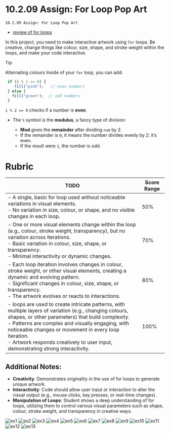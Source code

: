 # 10.2.09 Assign: For Loop Pop Art
```
10.2.09 Assign: For Loop Pop Art
```


- [review of for loops](https://thecodingtrain.com/tracks/code-programming-with-p5-js/code/4-loops/1-while-for)


In this project, you need to make interactive artwork using `for` loops. Be creative, change things like colour, size, shape, and stroke weight within the loops, and make your code interactive.

> [!TIP]
> Alternating colours
> Inside of your `for` loop, you can add:
>   ```js
>    if (i % 2 == 0) {
>       fill("pink");   // even numbers
>    } else {
>      fill("green");  // odd numbers
>    }
>   ```
> `i % 2 == 0` checks if a number is **even**.
>
> * The `%` symbol is the **modulus**, a fancy type of division:
>
>   * **Mod** gives the **remainder** after dividing `num` by 2.
>   * If the remainder is `0`, it means the number divides evenly by 2: it’s even.
>   * If the result were `1`, the number is odd.
>



# Rubric


| **TODO**                                                                                       | **Score Range** |
|------------------------------------------------------------------------------------------------------------------|-----------------|
| - A single, basic for loop used without noticeable variations in visual elements. <br> - No variation in size, colour, or shape, and no visible changes in each loop. | 50%             |
| - One or more visual elements change within the loop (e.g., colour, stroke weight, transparency), but no variation across iterations. <br> - Basic variation in colour, size, shape, or transparency. <br> - Minimal interactivity or dynamic changes. | 70%             |
| - Each loop iteration involves changes in colour, stroke weight, or other visual elements, creating a dynamic and evolving pattern. <br> - Significant changes in colour, size, shape, or transparency. <br> - The artwork evolves or reacts to interactions. | 80%             |
| - loops are used to create intricate patterns, with multiple layers of variation (e.g., changing colours, shapes, or other parameters) that build complexity. <br> - Patterns are complex and visually engaging, with noticeable changes or movement in every loop iteration. <br> - Artwork responds creatively to user input, demonstrating strong interactivity. | 100%            |






## Additional Notes:
- **Creativity**: Demonstrates originality in the use of for loops to generate unique artwork.
- **Interactivity**: Code should allow user input or interaction to alter the visual output (e.g., mouse clicks, key presses, or real-time changes).
- **Manipulation of Loops**: Student shows a deep understanding of for loops, utilizing them to control various visual parameters such as shape, colour, stroke weight, and transparency in creative ways.




![ex1](https://github.com/BHCSSD/10.3/blob/main/images/01.jpg)
![ex2](https://github.com/BHCSSD/10.3/blob/main/images/02.jpg)
![ex3](https://github.com/BHCSSD/10.3/blob/main/images/03.jpg)
![ex4](https://github.com/BHCSSD/10.3/blob/main/images/04.jpg)
![ex5](https://github.com/BHCSSD/10.3/blob/main/images/05.webp)
![ex6](https://github.com/BHCSSD/10.3/blob/main/images/06.jpg)
![ex7](https://github.com/BHCSSD/10.3/blob/main/images/07.png)
![ex8](https://github.com/BHCSSD/10.3/blob/main/images/08.png)
![ex9](https://github.com/BHCSSD/10.3/blob/main/images/09.gif)
![ex10](https://github.com/BHCSSD/10.3/blob/main/images/10.gif)
![ex11](https://github.com/BHCSSD/10.3/blob/main/images/11.png)
![ex12](https://github.com/BHCSSD/10.3/blob/main/images/12.jpg)
![ex13](https://github.com/BHCSSD/10.3/blob/main/images/13.png)








